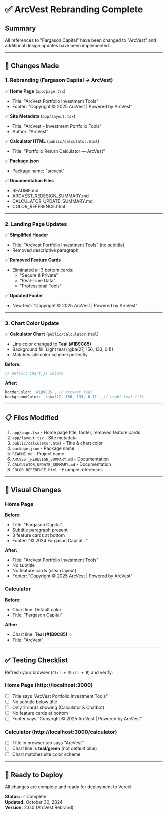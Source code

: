 # ✅ ArcVest Rebranding Complete

## Summary
All references to "Fargason Capital" have been changed to "ArcVest" and additional design updates have been implemented.

---

## 🎨 Changes Made

### **1. Rebranding (Fargason Capital → ArcVest)**

✅ **Home Page** (`app/page.tsx`)
- Title: "ArcVest Portfolio Investment Tools"
- Footer: "Copyright © 2025 ArcVest | Powered by ArcVest"

✅ **Site Metadata** (`app/layout.tsx`)
- Title: "ArcVest - Investment Portfolio Tools"
- Author: "ArcVest"

✅ **Calculator HTML** (`public/calculator.html`)
- Title: "Portfolio Return Calculator — ArcVest"

✅ **Package.json**
- Package name: "arcvest"

✅ **Documentation Files**
- README.md
- ARCVEST_REDESIGN_SUMMARY.md
- CALCULATOR_UPDATE_SUMMARY.md
- COLOR_REFERENCE.html

---

### **2. Landing Page Updates**

✅ **Simplified Header**
- Title: "ArcVest Portfolio Investment Tools" (no subtitle)
- Removed descriptive paragraph

✅ **Removed Feature Cards**
- Eliminated all 3 bottom cards:
  - "Secure & Private"
  - "Real-Time Data"
  - "Professional Tools"

✅ **Updated Footer**
- New text: "Copyright © 2025 ArcVest | Powered by ArcVest"

---

### **3. Chart Color Update**

✅ **Calculator Chart** (`public/calculator.html`)
- Line color changed to **Teal (#1B9C85)**
- Background fill: Light teal (rgba(27, 156, 133, 0.1))
- Matches site color scheme perfectly

**Before:**
```javascript
// Default Chart.js colors
```

**After:**
```javascript
borderColor: '#1B9C85', // Arcvest Teal
backgroundColor: 'rgba(27, 156, 133, 0.1)', // Light teal fill
```

---

## 📋 Files Modified

1. `app/page.tsx` - Home page title, footer, removed feature cards
2. `app/layout.tsx` - Site metadata
3. `public/calculator.html` - Title & chart color
4. `package.json` - Package name
5. `README.md` - Project name
6. `ARCVEST_REDESIGN_SUMMARY.md` - Documentation
7. `CALCULATOR_UPDATE_SUMMARY.md` - Documentation
8. `COLOR_REFERENCE.html` - Example references

---

## 🎯 Visual Changes

### **Home Page**

**Before:**
- Title: "Fargason Capital"
- Subtitle paragraph present
- 3 feature cards at bottom
- Footer: "© 2024 Fargason Capital..."

**After:**
- Title: "ArcVest Portfolio Investment Tools"
- No subtitle
- No feature cards (clean layout)
- Footer: "Copyright © 2025 ArcVest | Powered by ArcVest"

### **Calculator**

**Before:**
- Chart line: Default color
- Title: "Fargason Capital"

**After:**
- Chart line: **Teal (#1B9C85)** ✨
- Title: "ArcVest"

---

## ✅ Testing Checklist

Refresh your browser (`Ctrl + Shift + R`) and verify:

### **Home Page** (http://localhost:3000)
- [ ] Title says "ArcVest Portfolio Investment Tools"
- [ ] No subtitle below title
- [ ] Only 2 cards showing (Calculator & Chatbot)
- [ ] No feature cards at bottom
- [ ] Footer says "Copyright © 2025 ArcVest | Powered by ArcVest"

### **Calculator** (http://localhost:3000/calculator)
- [ ] Title in browser tab says "ArcVest"
- [ ] Chart line is **teal/green** (not default blue)
- [ ] Chart matches site color scheme

---

## 🚀 Ready to Deploy

All changes are complete and ready for deployment to Vercel!

**Status:** ✅ Complete  
**Updated:** October 30, 2024  
**Version:** 2.0.0 (ArcVest Rebrand)


